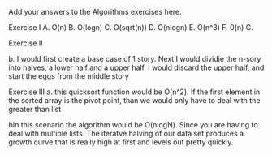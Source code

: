 Add your answers to the Algorithms exercises here.

Exercise I
A. O(n)
B. O(logn)
C. O(sqrt(n))
D. O(nlogn)
E. O(n^3)
F. 0(n)
G. 

Exercise II

b. I would first create a base case of 1 story. Next I would dividie the n-sory into halves, a lower half and a upper half. I would discard the upper half, and start the eggs from the middle story

Exercise III
a. this quicksort function would be O(n^2). If the first element in the sorted array is the pivot point, than we would only have to deal with the greater than list

bIn this scenario the algorithm would be O(nlogN). Since you are having to deal with multiple lists. The iteratve halving of our data set produces a growth curve that is really high at first and levels out pretty quickly.